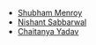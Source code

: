* [Shubham Menroy](https://github.com/shubham9672)
* [Nishant Sabbarwal](https://github.com/nishant3007)
* [Chaitanya Yadav](https://github.com/cy2000yadav)
